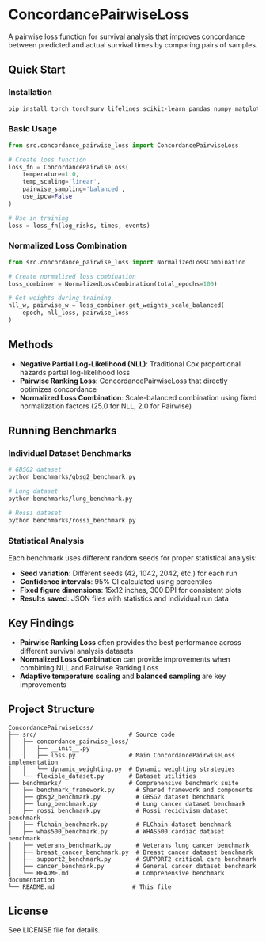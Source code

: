 # ConcordancePairwiseLoss

A pairwise loss function for survival analysis that improves concordance between predicted and actual survival times by comparing pairs of samples.

## Quick Start

### Installation
```bash
pip install torch torchsurv lifelines scikit-learn pandas numpy matplotlib seaborn
```

### Basic Usage
```python
from src.concordance_pairwise_loss import ConcordancePairwiseLoss

# Create loss function
loss_fn = ConcordancePairwiseLoss(
    temperature=1.0,
    temp_scaling='linear',
    pairwise_sampling='balanced',
    use_ipcw=False
)

# Use in training
loss = loss_fn(log_risks, times, events)
```

### Normalized Loss Combination
```python
from src.concordance_pairwise_loss import NormalizedLossCombination

# Create normalized loss combination
loss_combiner = NormalizedLossCombination(total_epochs=100)

# Get weights during training
nll_w, pairwise_w = loss_combiner.get_weights_scale_balanced(
    epoch, nll_loss, pairwise_loss
)
```

## Methods

- **Negative Partial Log-Likelihood (NLL)**: Traditional Cox proportional hazards partial log-likelihood loss
- **Pairwise Ranking Loss**: ConcordancePairwiseLoss that directly optimizes concordance
- **Normalized Loss Combination**: Scale-balanced combination using fixed normalization factors (25.0 for NLL, 2.0 for Pairwise)

## Running Benchmarks

### Individual Dataset Benchmarks
```bash
# GBSG2 dataset
python benchmarks/gbsg2_benchmark.py

# Lung dataset
python benchmarks/lung_benchmark.py

# Rossi dataset
python benchmarks/rossi_benchmark.py
```

### Statistical Analysis
Each benchmark uses different random seeds for proper statistical analysis:
- **Seed variation**: Different seeds (42, 1042, 2042, etc.) for each run
- **Confidence intervals**: 95% CI calculated using percentiles
- **Fixed figure dimensions**: 15x12 inches, 300 DPI for consistent plots
- **Results saved**: JSON files with statistics and individual run data

## Key Findings

- **Pairwise Ranking Loss** often provides the best performance across different survival analysis datasets
- **Normalized Loss Combination** can provide improvements when combining NLL and Pairwise Ranking Loss
- **Adaptive temperature scaling** and **balanced sampling** are key improvements

## Project Structure

```
ConcordancePairwiseLoss/
├── src/                          # Source code
│   ├── concordance_pairwise_loss/
│   │   ├── __init__.py
│   │   ├── loss.py               # Main ConcordancePairwiseLoss implementation
│   │   └── dynamic_weighting.py  # Dynamic weighting strategies
│   └── flexible_dataset.py       # Dataset utilities
├── benchmarks/                   # Comprehensive benchmark suite
│   ├── benchmark_framework.py      # Shared framework and components
│   ├── gbsg2_benchmark.py          # GBSG2 dataset benchmark
│   ├── lung_benchmark.py           # Lung cancer dataset benchmark
│   ├── rossi_benchmark.py          # Rossi recidivism dataset benchmark
│   ├── flchain_benchmark.py        # FLChain dataset benchmark
│   ├── whas500_benchmark.py        # WHAS500 cardiac dataset benchmark
│   ├── veterans_benchmark.py       # Veterans lung cancer benchmark
│   ├── breast_cancer_benchmark.py  # Breast cancer dataset benchmark
│   ├── support2_benchmark.py       # SUPPORT2 critical care benchmark
│   ├── cancer_benchmark.py         # General cancer dataset benchmark
│   └── README.md                   # Comprehensive benchmark documentation
└── README.md                      # This file
```


## License

See LICENSE file for details.

